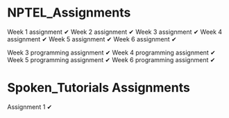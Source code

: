 # NPTEL_Assignments

Week 1 assignment ✔
Week 2 assignment ✔ 
Week 3 assignment ✔
Week 4 assignment ✔
Week 5 assignment ✔
Week 6 assignment ✔

Week 3 programming assignment ✔
Week 4 programming assignment ✔
Week 5 programming assignment ✔
Week 6 programming assignment ✔

# Spoken_Tutorials Assignments
Assignment 1 ✔
